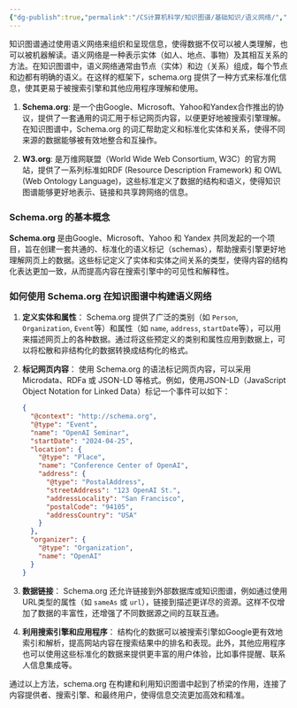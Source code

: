 ```yaml
---
{"dg-publish":true,"permalink":"/CS计算机科学/知识图谱/基础知识/语义网络/","noteIcon":"","created":"2024-04-17T15:17:23.000+08:00","updated":"2024-04-24T00:27:54.000+08:00"}
---
```



知识图谱通过使用语义网络来组织和呈现信息，使得数据不仅可以被人类理解，也可以被机器解读。语义网络是一种表示实体（如人、地点、事物）及其相互关系的方法。在知识图谱中，语义网络通常由节点（实体）和边（关系）组成，每个节点和边都有明确的语义。在这样的框架下，schema.org 提供了一种方式来标准化信息，使其更易于被搜索引擎和其他应用程序理解和使用。

1. **Schema.org**: 是一个由Google、Microsoft、Yahoo和Yandex合作推出的协议，提供了一套通用的词汇用于标记网页内容，以便更好地被搜索引擎理解。在知识图谱中，Schema.org 的词汇帮助定义和标准化实体和关系，使得不同来源的数据能够被有效地整合和互操作。
    
2. **W3.org**: 是万维网联盟（World Wide Web Consortium, W3C）的官方网站，提供了一系列标准如RDF (Resource Description Framework) 和 OWL (Web Ontology Language)，这些标准定义了数据的结构和语义，使得知识图谱能够更好地表示、链接和共享跨网络的信息。


### Schema.org 的基本概念

**Schema.org** 是由Google、Microsoft、Yahoo 和 Yandex 共同发起的一个项目，旨在创建一套共通的、标准化的语义标记（schemas），帮助搜索引擎更好地理解网页上的数据。这些标记定义了实体和实体之间关系的类型，使得内容的结构化表达更加一致，从而提高内容在搜索引擎中的可见性和解释性。

### 如何使用 Schema.org 在知识图谱中构建语义网络

1. **定义实体和属性**：
   Schema.org 提供了广泛的类别（如 `Person`, `Organization`, `Event`等）和属性（如 `name`, `address`, `startDate`等），可以用来描述网页上的各种数据。通过将这些预定义的类别和属性应用到数据上，可以将松散和非结构化的数据转换成结构化的格式。

2. **标记网页内容**：
   使用 Schema.org 的语法标记网页内容，可以采用Microdata、RDFa 或 JSON-LD 等格式。例如，使用JSON-LD（JavaScript Object Notation for Linked Data）标记一个事件可以如下：

   ```json
   {
     "@context": "http://schema.org",
     "@type": "Event",
     "name": "OpenAI Seminar",
     "startDate": "2024-04-25",
     "location": {
       "@type": "Place",
       "name": "Conference Center of OpenAI",
       "address": {
         "@type": "PostalAddress",
         "streetAddress": "123 OpenAI St.",
         "addressLocality": "San Francisco",
         "postalCode": "94105",
         "addressCountry": "USA"
       }
     },
     "organizer": {
       "@type": "Organization",
       "name": "OpenAI"
     }
   }
   ```

3. **数据链接**：
   Schema.org 还允许链接到外部数据库或知识图谱，例如通过使用URL类型的属性（如 `sameAs` 或 `url`），链接到描述更详尽的资源。这样不仅增加了数据的丰富性，还增强了不同数据源之间的互联互通。

4. **利用搜索引擎和应用程序**：
   结构化的数据可以被搜索引擎如Google更有效地索引和解析，提高网站内容在搜索结果中的排名和表现。此外，其他应用程序也可以使用这些标准化的数据来提供更丰富的用户体验，比如事件提醒、联系人信息集成等。

通过以上方法，schema.org 在构建和利用知识图谱中起到了桥梁的作用，连接了内容提供者、搜索引擎、和最终用户，使得信息交流更加高效和精准。